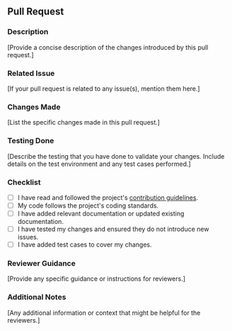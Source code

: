 ## Pull Request

### Description

[Provide a concise description of the changes introduced by this pull request.]

### Related Issue

[If your pull request is related to any issue(s), mention them here.]

### Changes Made

[List the specific changes made in this pull request.]

### Testing Done

[Describe the testing that you have done to validate your changes. Include details on the test environment and any test cases performed.]

### Checklist

- [ ] I have read and followed the project's [contribution guidelines](../../CONTRIBUTING.md).
- [ ] My code follows the project's coding standards.
- [ ] I have added relevant documentation or updated existing documentation.
- [ ] I have tested my changes and ensured they do not introduce new issues.
- [ ] I have added test cases to cover my changes.

### Reviewer Guidance

[Provide any specific guidance or instructions for reviewers.]

### Additional Notes

[Any additional information or context that might be helpful for the reviewers.]
